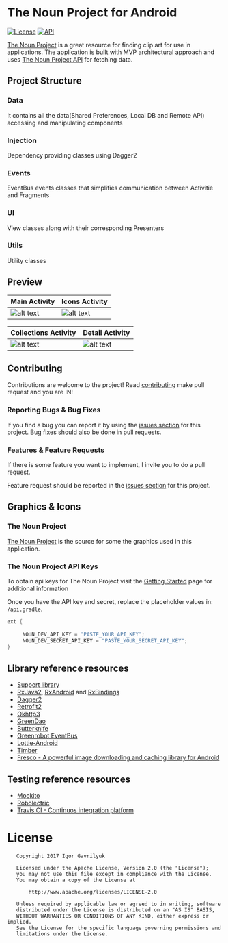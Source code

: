 # The Noun Project for Android 


[![License](https://img.shields.io/badge/license-Apache%202-blue.svg)](https://www.apache.org/licenses/LICENSE-2.0)
[![API](https://img.shields.io/badge/API-16%2B-green.svg?style=flat)](https://android-arsenal.com/api?level=16)



[The Noun Project](https://thenounproject.com) is a great resource for finding clip art for use in applications.
The application is built with MVP architectural approach and uses [The Noun Project API](http://api.thenounproject.com/) for fetching data.

## Project Structure
### Data 
It contains all the data(Shared Preferences, Local DB and Remote API) accessing and manipulating components
### Injection
Dependency providing classes using Dagger2
### Events
EventBus events classes that simplifies communication between Activitie and Fragments
### UI
View classes along with their corresponding Presenters
### Utils
Utility classes

## Preview

Main Activity|Icons Activity 
-------------|-----------------
![alt text](art/main.png "Main Activity")  | ![alt text](art/search.png "Search Icons") 


Collections Activity|Detail Activity
-------------|-----------------
![alt text](art/collections.png "Collections") | ![alt text](art/icon_detail.png "Details")  


## Contributing

Contributions are welcome to the project! 
Read [contributing](https://github.com/graviton57/TheNounProject/blob/master/CONTRIBUTING.md)  make pull request and you are IN!

### Reporting Bugs & Bug Fixes

If you find a bug you can report it by using the [issues section](https://github.com/graviton57/TheNounProject/issues) for this project. Bug fixes should also be done in pull requests.

### Features & Feature Requests

If there is some feature you want to implement, I invite you to do a pull request.

Feature request should be reported in the [issues section](https://github.com/graviton57/TheNounProject/issues) for this project.

## Graphics & Icons

### The Noun Project

[The Noun Project](http://www.thenounproject.com) is the source for some the graphics used in this application.


### The Noun Project API Keys

To obtain api keys for The Noun Project visit the [Getting Started](http://api.thenounproject.com/getting_started.html) page for additional information

Once you have the API key and secret, replace the placeholder values in: `/api.gradle`.
```groovy
ext {
          
     NOUN_DEV_API_KEY = "PASTE_YOUR_API_KEY";
     NOUN_DEV_SECRET_API_KEY = "PASTE_YOUR_SECRET_API_KEY";
}
 ```

## Library reference resources
- [Support library](https://developer.android.com/topic/libraries/support-library/index.html)
- [RxJava2](https://github.com/ReactiveX/RxJava), [RxAndroid](https://github.com/ReactiveX/RxAndroid) and [RxBindings](https://github.com/JakeWharton/RxBinding)
- [Dagger2](https://google.github.io/dagger/)
- [Retrofit2](http://square.github.io/retrofit/)
- [Okhttp3](https://github.com/square/okhttp/)
- [GreenDao](http://greenrobot.org/greendao/)
- [Butterknife](https://github.com/JakeWharton/butterknife)
- [Greenrobot EventBus](http://greenrobot.org/eventbus/)
- [Lottie-Android](https://github.com/airbnb/lottie-android)
- [Timber](https://github.com/JakeWharton/timber)
- [Fresco - A powerful image downloading and caching library for Android](https://github.com/facebook/fresco/)

## Testing reference resources
- [Mockito](http://site.mockito.org/)
- [Robolectric](http://robolectric.org/) 
- [Travis CI - Continuos integration platform](https://travis-ci.org/)


# License
```                                  
   Copyright 2017 Igor Gavrilyuk

   Licensed under the Apache License, Version 2.0 (the "License");
   you may not use this file except in compliance with the License.
   You may obtain a copy of the License at

       http://www.apache.org/licenses/LICENSE-2.0

   Unless required by applicable law or agreed to in writing, software
   distributed under the License is distributed on an "AS IS" BASIS,
   WITHOUT WARRANTIES OR CONDITIONS OF ANY KIND, either express or implied.
   See the License for the specific language governing permissions and
   limitations under the License.
```
